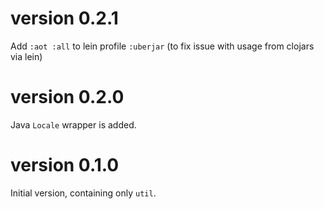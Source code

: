 # version 0.2.1

Add `:aot :all` to lein profile `:uberjar` (to fix issue with usage from clojars via lein)

# version 0.2.0

Java `Locale` wrapper is added.

# version 0.1.0

Initial version, containing only `util`.
